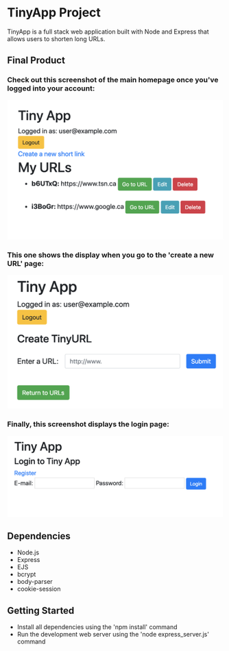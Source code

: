 # TinyApp Project
TinyApp is a full stack web application built with Node and Express that allows users to shorten long URLs.

## Final Product
### Check out this screenshot of the main homepage once you've logged into your account:

!['Screenshot of URLs home page'](https://github.com/ronan-f/TinyApp/blob/master/docs/URLs-main.png?raw=true)

### This one shows the display when you go to the 'create a new URL' page:
!['Screenshot of new URL page'](https://github.com/ronan-f/TinyApp/blob/master/docs/Create-new.png?raw=true)

### Finally, this screenshot displays the login page:

!['Screenshot of login page'](https://github.com/ronan-f/TinyApp/blob/master/docs/login-register.png?raw=true)


## Dependencies
- Node.js
- Express
- EJS
- bcrypt
- body-parser
- cookie-session

## Getting Started
- Install all dependencies using the 'npm install' command
- Run the development web server using the 'node express_server.js' command